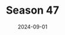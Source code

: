 ---
title: 'Season 47'
date: '2024-09-01'
params:
  season_image: /static/images/Season47/Survivor47.webp
  randomized_list_image: /static/images/Season47/Season47RandomList.png
  
  players:
    - player_name: Adam
      contestants:
        - contestant: Caroline Vidmar
          eliminated: true
        - contestant: Kyle “Kyle Rhen” Otswald
          eliminated: true

    - player_name: Branden
      contestants:
        - contestant: Tiyana Hallums
          eliminated: true
        - contestant: Teeny Chirichillo
          eliminated: true

    - player_name: Brittany
      contestants:
        - contestant: Gabe Ortis
          eliminated: true
        - contestant: Genevieve Mushaluk
          eliminated: true

    - player_name: Cynthia
      contestants:
        - contestant: Rome Cooney
          eliminated: true
        - contestant: Jon Lovett
          eliminated: true

    - player_name: Dawson
      contestants:
        - contestant: Rachel LaMont
          eliminated: false
          winner: true
        - contestant: Kishan Patel
          eliminated: true

    - player_name: Dylene
      contestants:
        - contestant: Aysha Welch
          eliminated: true
        - contestant: Terran “TK” Foster
          eliminated: true

    - player_name: Iona
      contestants:
        - contestant: Sam Phalen
          eliminated: true
        - contestant: Sue Smey
          eliminated: true

    - player_name: Kaylyn
      contestants:
        - contestant: Anika Dhar
          eliminated: true
        - contestant: Solomon “Sol” Yi
          eliminated: true

    - player_name: Randy
      contestants:
        - contestant: Sierra Wright
          eliminated: true
        - contestant: Andy Rueda
          eliminated: true
---